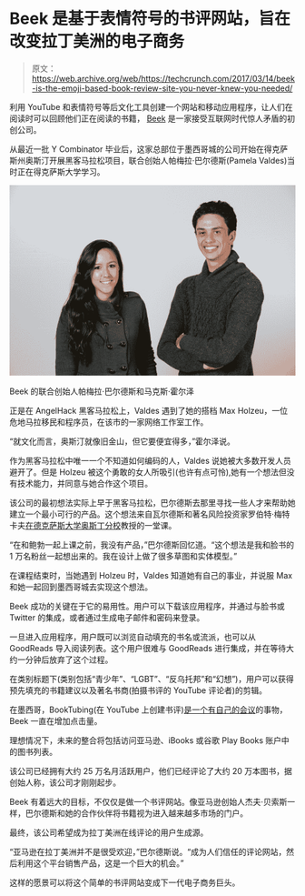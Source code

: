 # Beek 是基于表情符号的书评网站，旨在改变拉丁美洲的电子商务 

> 原文：<https://web.archive.org/web/https://techcrunch.com/2017/03/14/beek-is-the-emoji-based-book-review-site-you-never-knew-you-needed/>

利用 YouTube 和表情符号等后文化工具创建一个网站和移动应用程序，让人们在阅读时可以回顾他们正在阅读的书籍， [Beek](https://web.archive.org/web/20230204041447/https://www.beek.io/) 是一家接受互联网时代惊人矛盾的初创公司。

从最近一批 Y Combinator 毕业后，这家总部位于墨西哥城的公司开始在得克萨斯州奥斯汀开展黑客马拉松项目，联合创始人帕梅拉·巴尔德斯(Pamela Valdes)当时正在得克萨斯大学学习。

![](img/1094e5d51f59c8bf66478afb3c495546.png)

Beek 的联合创始人帕梅拉·巴尔德斯和马克斯·霍尔泽

正是在 AngelHack 黑客马拉松上，Valdes 遇到了她的搭档 Max Holzeu，一位危地马拉移民和程序员，在该市的一家网络工作室工作。

“就文化而言，奥斯汀就像旧金山，但它要便宜得多，”霍尔泽说。

作为黑客马拉松中唯一一个不知道如何编码的人，Valdes 说她被大多数开发人员避开了。但是 Holzeu 被这个勇敢的女人所吸引(也许有点可怜),她有一个想法但没有技术能力，并同意与她合作这个项目。

该公司的最初想法实际上早于黑客马拉松，巴尔德斯去那里寻找一些人才来帮助她建立一个最小可行的产品。这个想法来自瓦尔德斯和著名风险投资家罗伯特·梅特卡夫[在德克萨斯大学奥斯丁分校](https://web.archive.org/web/20230204041447/http://www.ece.utexas.edu/people/faculty/robert-metcalfe)教授的一堂课。

“在和鲍勃一起上课之前，我没有产品，”巴尔德斯回忆道。“这个想法是我和脸书的 1 万名粉丝一起想出来的。我在设计上做了很多草图和实体模型。”

在课程结束时，当她遇到 Holzeu 时，Valdes 知道她有自己的事业，并说服 Max 和她一起回到墨西哥城去实现这个想法。

Beek 成功的关键在于它的易用性。用户可以下载该应用程序，并通过与脸书或 Twitter 的集成，或者通过生成电子邮件和密码来登录。

一旦进入应用程序，用户既可以浏览自动填充的书名或流派，也可以从 GoodReads 导入阅读列表。这个用户很难与 GoodReads 进行集成，并在等待大约一分钟后放弃了这个过程。

在类别标题下(类别包括“青少年”、“LGBT”、“反乌托邦”和“幻想”)，用户可以获得预先填充的书籍建议以及著名书商(拍摄书评的 YouTube 评论者)的剪辑。

在墨西哥，BookTubing(在 YouTube 上创建书评)[是一个有自己的会议](https://web.archive.org/web/20230204041447/http://booktubemexico.com/)的事物，Beek 一直在增加点击量。

理想情况下，未来的整合将包括访问亚马逊、iBooks 或谷歌 Play Books 账户中的图书列表。

该公司已经拥有大约 25 万名月活跃用户，他们已经评论了大约 20 万本图书，据创始人称，该公司才刚刚起步。

Beek 有着远大的目标，不仅仅是做一个书评网站。像亚马逊创始人杰夫·贝索斯一样，巴尔德斯和她的合作伙伴将书籍视为进入越来越多市场的门户。

最终，该公司希望成为拉丁美洲在线评论的用户生成源。

“亚马逊在拉丁美洲并不是很受欢迎，”巴尔德斯说。“成为人们信任的评论网站，然后利用这个平台销售产品，这是一个巨大的机会。”

这样的愿景可以将这个简单的书评网站变成下一代电子商务巨头。